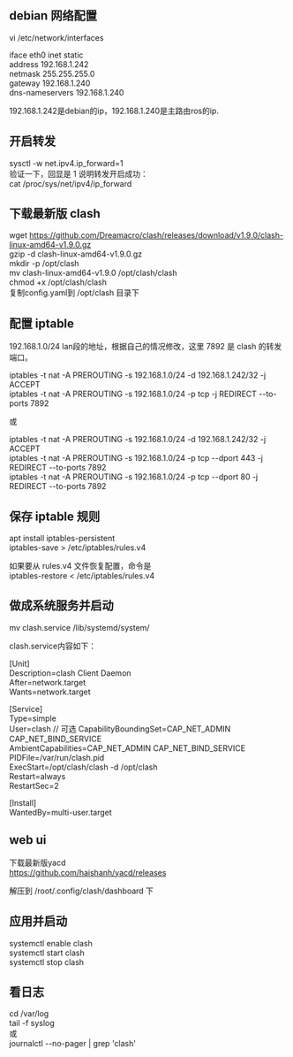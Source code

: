 ## debian 网络配置    

vi /etc/network/interfaces

iface eth0 inet static  
address 192.168.1.242  
netmask 255.255.255.0  
gateway 192.168.1.240  
dns-nameservers 192.168.1.240  

192.168.1.242是debian的ip，192.168.1.240是主路由ros的ip.

## 开启转发
sysctl -w net.ipv4.ip_forward=1  
验证一下，回显是 1 说明转发开启成功：  
cat /proc/sys/net/ipv4/ip_forward  

## 下载最新版 clash  
wget https://github.com/Dreamacro/clash/releases/download/v1.9.0/clash-linux-amd64-v1.9.0.gz  
gzip -d clash-linux-amd64-v1.9.0.gz  
mkdir -p /opt/clash  
mv clash-linux-amd64-v1.9.0 /opt/clash/clash  
chmod +x /opt/clash/clash  
复制config.yaml到 /opt/clash 目录下  

## 配置 iptable
192.168.1.0/24 lan段的地址，根据自己的情况修改，这里 7892 是 clash 的转发端口。  

iptables -t nat -A PREROUTING -s 192.168.1.0/24 -d 192.168.1.242/32 -j ACCEPT  
iptables -t nat -A PREROUTING -s 192.168.1.0/24 -p tcp -j REDIRECT --to-ports 7892  

或

iptables -t nat -A PREROUTING -s 192.168.1.0/24 -d 192.168.1.242/32 -j ACCEPT  
iptables -t nat -A PREROUTING -s 192.168.1.0/24 -p tcp --dport 443 -j REDIRECT --to-ports 7892  
iptables -t nat -A PREROUTING -s 192.168.1.0/24 -p tcp --dport 80 -j REDIRECT --to-ports 7892  

## 保存 iptable 规则
apt install iptables-persistent  
iptables-save > /etc/iptables/rules.v4  

如果要从 rules.v4 文件恢复配置，命令是  
iptables-restore < /etc/iptables/rules.v4  

## 做成系统服务并启动
mv clash.service /lib/systemd/system/

clash.service内容如下：

[Unit]  
Description=clash Client Daemon  
After=network.target  
Wants=network.target  

[Service]  
Type=simple  
User=clash // 可选
CapabilityBoundingSet=CAP_NET_ADMIN CAP_NET_BIND_SERVICE  
AmbientCapabilities=CAP_NET_ADMIN CAP_NET_BIND_SERVICE  
PIDFile=/var/run/clash.pid  
ExecStart=/opt/clash/clash -d /opt/clash  
Restart=always  
RestartSec=2  

[Install]  
WantedBy=multi-user.target  

## web ui
下载最新版yacd  
https://github.com/haishanh/yacd/releases  

解压到 /root/.config/clash/dashboard 下

## 应用并启动
systemctl enable clash  
systemctl start clash  
systemctl stop clash  

## 看日志
cd /var/log  
tail -f syslog  
或  
journalctl --no-pager | grep 'clash'  
